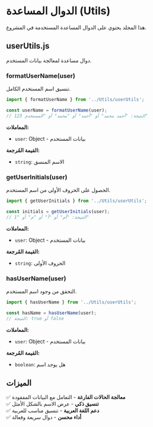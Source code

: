 # الدوال المساعدة (Utils)

هذا المجلد يحتوي على الدوال المساعدة المستخدمة في المشروع.

## userUtils.js

دوال مساعدة لمعالجة بيانات المستخدم.

### formatUserName(user)
تنسيق اسم المستخدم الكامل.

```javascript
import { formatUserName } from '../Utils/userUtils';

const userName = formatUserName(user);
// النتيجة: "أحمد محمد" أو "أحمد" أو "محمد" أو "المستخدم 123"
```

**المعاملات:**
- `user`: Object - بيانات المستخدم

**القيمة المُرجعة:**
- `string`: الاسم المنسق

### getUserInitials(user)
الحصول على الحروف الأولى من اسم المستخدم.

```javascript
import { getUserInitials } from '../Utils/userUtils';

const initials = getUserInitials(user);
// النتيجة: "أم" أو "أ" أو "م" أو "1"
```

**المعاملات:**
- `user`: Object - بيانات المستخدم

**القيمة المُرجعة:**
- `string`: الحروف الأولى

### hasUserName(user)
التحقق من وجود اسم المستخدم.

```javascript
import { hasUserName } from '../Utils/userUtils';

const hasName = hasUserName(user);
// النتيجة: true أو false
```

**المعاملات:**
- `user`: Object - بيانات المستخدم

**القيمة المُرجعة:**
- `boolean`: هل يوجد اسم

## الميزات

✅ **معالجة الحالات الفارغة** - التعامل مع البيانات المفقودة  
✅ **تنسيق ذكي** - عرض الاسم بالشكل الأمثل  
✅ **دعم اللغة العربية** - تنسيق مناسب للعربية  
✅ **أداء محسن** - دوال سريعة وفعالة  